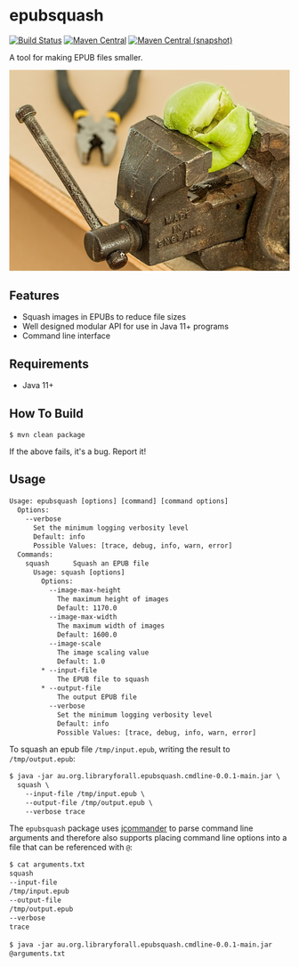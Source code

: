 epubsquash
===

[![Build Status](https://img.shields.io/travis/AULFA/epubsquash.svg?style=flat-square)](https://travis-ci.org/AULFA/epubsquash)
[![Maven Central](https://img.shields.io/maven-central/v/au.org.libraryforall/au.org.libraryforall.epubsquash.png?style=flat-square)](http://search.maven.org/#search%7Cga%7C1%7Cg%3A%22au.org.libraryforall%22)
[![Maven Central (snapshot)](https://img.shields.io/nexus/s/https/oss.sonatype.org/au.org.libraryforall/au.org.libraryforall.epubsquash.svg?style=flat-square)](https://oss.sonatype.org/content/repositories/snapshots/au.org.libraryforall/)

A tool for making EPUB files smaller.

![epubsquash](./src/site/resources/epubsquash.jpg?raw=true)

## Features

* Squash images in EPUBs to reduce file sizes
* Well designed modular API for use in Java 11+ programs
* Command line interface

## Requirements

* Java 11+

## How To Build

```
$ mvn clean package
```

If the above fails, it's a bug. Report it!

## Usage

```
Usage: epubsquash [options] [command] [command options]
  Options:
    --verbose
      Set the minimum logging verbosity level
      Default: info
      Possible Values: [trace, debug, info, warn, error]
  Commands:
    squash      Squash an EPUB file
      Usage: squash [options]
        Options:
          --image-max-height
            The maximum height of images
            Default: 1170.0
          --image-max-width
            The maximum width of images
            Default: 1600.0
          --image-scale
            The image scaling value
            Default: 1.0
        * --input-file
            The EPUB file to squash
        * --output-file
            The output EPUB file
          --verbose
            Set the minimum logging verbosity level
            Default: info
            Possible Values: [trace, debug, info, warn, error]
```

To squash an epub file `/tmp/input.epub`, writing the result to
`/tmp/output.epub`:

```
$ java -jar au.org.libraryforall.epubsquash.cmdline-0.0.1-main.jar \
  squash \
    --input-file /tmp/input.epub \
    --output-file /tmp/output.epub \
    --verbose trace
```

The `epubsquash` package uses [jcommander](http://jcommander.org) to
parse command line arguments and therefore also supports placing
command line options into a file that can be referenced with `@`:

```
$ cat arguments.txt
squash
--input-file
/tmp/input.epub
--output-file
/tmp/output.epub
--verbose
trace

$ java -jar au.org.libraryforall.epubsquash.cmdline-0.0.1-main.jar @arguments.txt
```

